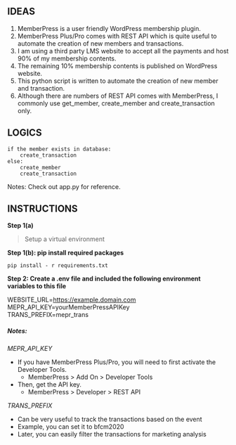 ## IDEAS
1. MemberPress is a user friendly WordPress membership plugin.
2. MemberPress Plus/Pro comes with REST API which is quite useful to automate the creation of new members and transactions.
3. I am using a third party LMS website to accept all the payments and host 90% of my membership contents.
4. The remaining 10% membership contents is published on WordPress website.
5. This python script is written to automate the creation of new member and transaction.
6. Although there are numbers of REST API comes with MemberPress, I commonly use get_member, create_member and create_transaction only.


## LOGICS
```
if the member exists in database:
    create_transaction
else:
    create_member
    create_transaction
```
Notes: Check out app.py for reference.

## INSTRUCTIONS
**Step 1(a)**
> Setup a virtual environment

**Step 1(b): pip install required packages**
```
pip install - r requirements.txt
```

**Step 2: Create a .env file and included the following environment variables to this file**

WEBSITE_URL=https://example.domain.com \
MEPR_API_KEY=yourMemberPressAPIKey \
TRANS_PREFIX=mepr_trans

##### Notes:
*MEPR_API_KEY*
- If you have MemberPress Plus/Pro, you will need to first activate the Developer Tools.
    - MemberPress > Add On > Developer Tools
- Then, get the API key.
    - MemberPress > Developer > REST API

*TRANS_PREFIX*
- Can be very useful to track the transactions based on the event
- Example, you can set it to bfcm2020
- Later, you can easily filter the transactions for marketing analysis